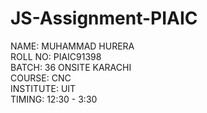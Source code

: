 # JS-Assignment-PIAIC

NAME: MUHAMMAD HURERA   
ROLL NO: PIAIC91398   
BATCH: 36 ONSITE KARACHI   
COURSE: CNC   
INSTITUTE: UIT   
TIMING: 12:30 - 3:30  

